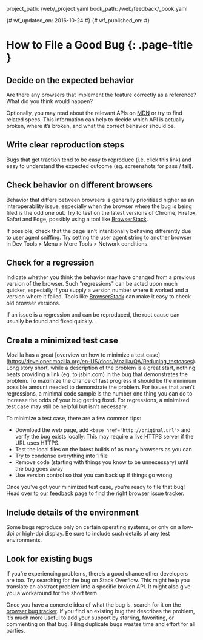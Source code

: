 project_path: /web/_project.yaml
book_path: /web/feedback/_book.yaml

{# wf_updated_on: 2016-10-24 #}
{# wf_published_on:  #}

# How to File a Good Bug {: .page-title }

## Decide on the expected behavior

Are there any browsers that implement the feature correctly as a reference? What
 did you think would happen?

Optionally, you may read about the relevant APIs on
[MDN](https://developer.mozilla.org/en-US/) or try to find related specs. This
information can help to decide which API is actually broken, where it’s broken,
and what the correct behavior should be.

## Write clear reproduction steps

Bugs that get traction tend to be easy to reproduce (i.e. click this link) and
easy to understand the expected outcome (eg. screenshots for pass / fail).

## Check behavior on different browsers

Behavior that differs between browsers is generally prioritized higher as an
interoperability issue, especially when the browser where the bug is being filed
 is the odd one out. Try to test on the latest versions of Chrome, Firefox,
 Safari and Edge, possibly using a tool like
 [BrowserStack](http://browserstack.com).  


If possible, check that the page isn't intentionally behaving differently due to
 user agent sniffing. Try setting the user agent string to another browser in
 Dev Tools > Menu > More Tools > Network conditions.

## Check for a regression

Indicate whether you think the behavior may have changed from a previous version
 of the browser. Such "regressions" can be acted upon much quicker, especially
 if you supply a version number where it worked and a version where it failed.
 Tools like [BrowserStack](http://browserstack.com) can make it easy to check
 old browser versions.

If an issue is a regression and can be reproduced, the root cause can usually be
 found and fixed quickly.

## Create a minimized test case

Mozilla has a great [overview on how to minimize a test case]
(https://developer.mozilla.org/en-US/docs/Mozilla/QA/Reducing_testcases). Long
story short, while a description of the problem is a great start, nothing beats
providing a link (eg. to jsbin.com) in the bug that demonstrates the problem. To
 maximize the chance of fast progress it should be the minimum possible amount
 needed to demonstrate the problem. For issues that aren't regressions, a
 minimal code sample is the number one thing you can do to increase the odds of
 your bug getting fixed.  For regressions, a minimized test case may still be
 helpful but isn't necessary.

To minimize a test case, there are a few common tips:

* Download the web page, add `<base href="http://original.url">` and verify the
bug exists locally. This may require a live HTTPS server if the URL uses HTTPS.
* Test the local files on the latest builds of as many browsers as you can
* Try to condense everything into 1 file
* Remove code (starting with things you know to be unnecessary) until the bug
goes away
* Use version control so that you can back up if things go wrong

Once you’ve got your minimized test case, you’re ready to file that bug! Head
over to [our feedback page](/web/feedback/) to find the right browser issue
tracker.

## Include details of the environment

Some bugs reproduce only on certain operating systems, or only on a low-dpi or
high-dpi display.  Be sure to include such details of any test environments.

## Look for existing bugs

If you’re experiencing problems, there’s a good chance other developers are too.
 Try searching for the bug on Stack Overflow. This might help you translate an
 abstract problem into a specific broken API. It might also give you a
 workaround for the short term.

Once you have a concrete idea of what the bug is, search for it on the
[browser bug tracker](https://developer-feedback.appspot.com/web/feedback/). If
you find an existing bug that describes the problem, it’s much more useful to
add your support by starring, favoriting, or commenting on that bug. Filing
duplicate bugs wastes time and effort for all parties.

<p>&nbsp;</p>

<a hidden class="button button-primary" href="/web/feedback">
  Back to the Developer Feedback page
</a>
